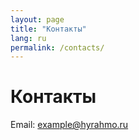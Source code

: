 ```yaml
---
layout: page
title: "Контакты"
lang: ru
permalink: /contacts/
---
```


# Контакты

Email: example@hyrahmo.ru
